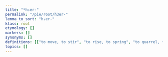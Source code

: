 ```yaml
---
title: "*h₃er-"
permalink: "/pie/root/h3er-"
lemma_to_sort: "h₃er-"
klass: root
etymology: []
markers: []
synonyms: []
definitions: [["to move, to stir", "to rise, to spring", "to quarrel, fight"]]
topics: []
---
```

